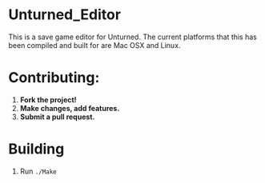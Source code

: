 Unturned_Editor
===============


This is a save game editor for Unturned. The current platforms that this has been compiled and built for are Mac OSX and Linux.



Contributing:
=============

1. **Fork the project!**
2. **Make changes, add features.**
3. **Submit a pull request.**




Building
============

1. Run `./Make`

